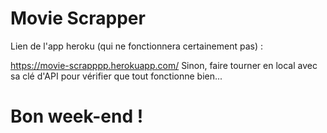 
# Movie Scrapper
Lien de l'app heroku (qui ne fonctionnera certainement pas) :

https://movie-scrapppp.herokuapp.com/
Sinon, faire tourner en local avec sa clé d'API pour vérifier que tout fonctionne bien...

# Bon week-end !
